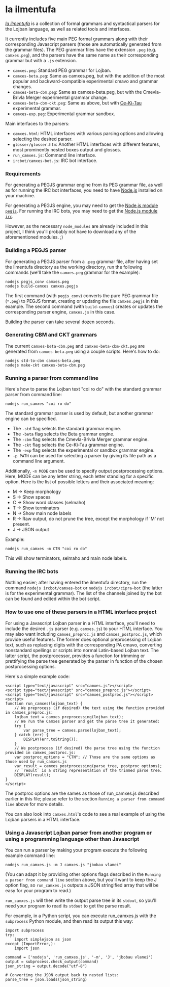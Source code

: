 la ilmentufa
=========

_[la ilmentufa](http://lojban.org/papri/la_ilmentufa)_ is a collection of formal grammars and syntactical parsers for the Lojban language, as well as related tools and interfaces.

It currently includes five main PEG formal grammars along with their corresponding Javascript parsers (those are automatically generated from the grammar files). The PEG grammar files have the extension `.peg` (e.g. `camxes.peg`), and the parsers have the same name as their corresponding grammar but with a `.js` extension.

* `camxes.peg`: Standard PEG grammar for Lojban.
* `camxes-beta.peg`: Same as camxes.peg, but with the addition of the most popular and backward-compatible experimental cmavo and grammar changes.
* `camxes-beta-cbm.peg`: Same as camxes-beta.peg, but with the Cmevla-Brivla Merger experimental grammar change.
* `camxes-beta-cbm-ckt.peg`: Same as above, but with [Ce-Ki-Tau](https://mw.lojban.org/papri/ce_ki_tau_jau) experimental grammar.
* `camxes-exp.peg`: Experimental grammar sandbox.

Main interfaces to the parsers:
* `camxes.html`: HTML interfaces with various parsing options and allowing selecting the desired parser.
* `glosser/glosser.htm`: Another HTML interfaces with different features, most prominently nested boxes output and glosses.
* `run_camxes.js`: Command line interface.
* `ircbot/camxes-bot.js`: IRC bot interface.


### Requirements ###

For generating a PEGJS grammar engine from its PEG grammar file, as well as for running the IRC bot interfaces, you need to have [Node.js](https://nodejs.org/) installed on your machine.

For generating a PEGJS engine, you may need to get the [Node.js module `pegjs`](http://pegjs.org/).
For running the IRC bots, you may need to get the [Node.js module `irc`](https://github.com/martynsmith/node-irc).

However, as the necessary `node_modules` are already included in this project, I think you'll probably not have to download any of the aforementioned modules. ;)


### Building a PEGJS parser ###

For generating a PEGJS parser from a `.peg` grammar file, after having set the Ilmentufa directory as the working directory, run the following commands (we'll take the `camxes.peg` grammar for the example):

```
nodejs pegjs_conv camxes.peg
nodejs build-camxes camxes.pegjs
```

The first command (with `pegjs_conv`) converts the pure PEG grammar file (`*.peg`) to PEGJS format, creating or updating the file `camxes.pegjs` in this example.
The second command (with `build-camxes`) creates or updates the corresponding parser engine, `camxes.js` in this case.

Building the parser can take several dozen seconds.


### Generating CBM and CKT grammars ###

The current `camxes-beta-cbm.peg` and `camxes-beta-cbm-ckt.peg` are generated from `camxes-beta.peg` using a couple scripts.
Here's how to do:

```
nodejs std-to-cbm camxes-beta.peg
nodejs make-ckt camxes-beta-cbm.peg
```


### Running a parser from command line ###

Here's how to parse the Lojban text "coi ro do" with the standard grammar parser from command line:

```
nodejs run_camxes "coi ro do"
```

The standard grammar parser is used by default, but another grammar engine can be specified.
* The `-std` flag selects the standard grammar engine.
* The `-beta` flag selects the Beta grammar engine.
* The `-cbm` flag selects the Cmevla-Brivla Merger grammar engine.
* The `-ckt` flag selects the Ce-Ki-Tau grammar engine.
* The `-exp` flag selects the experimental or sandbox grammar engine.
* `-p PATH` can be used for selecting a parser by giving its file path as a command line argument.

Additionally, `-m MODE` can be used to specify output postprocessing options.
Here, MODE can be any letter string, each letter standing for a specific option.
Here is the list of possible letters and their associated meaning:
* M -> Keep morphology
* S -> Show spaces
* C -> Show word classes (selmaho)
* T -> Show terminators
* N -> Show main node labels
* R -> Raw output, do not prune the tree, except the morphology if 'M' not present.
* J -> JSON output

Example:
```
nodejs run_camxes -m CTN "coi ro do"
```
This will show terminators, selmaho and main node labels.
 

### Running the IRC bots ###

Nothing easier; after having entered the ilmentufa directory, run the command `nodejs ircbot/camxes-bot` or `nodejs ircbot/cipra-bot` (the latter is for the experimental grammar).
The list of the channels joined by the bot can be found and edited within the bot script.


### How to use one of these parsers in a HTML interface project ###

For using a Javascript Lojban parser in a HTML interface, you'll need to include the desired `.js` parser (e.g. `camxes.js`)
to your HTML interface.
You may also want including `camxes_preproc.js` and `camxes_postproc.js`, which provide useful features. The former does optional preprocessing of Lojban text, such as replacing digits with the corresponding PA cmavo, converting nonstandard spellings or scripts into normal Latin-based Lojban text. The latter script, the postprocessor, provides a function for trimming or prettifying the parse tree generated by the parser in function of the chosen postprocessing options.

Here's a simple example code:

```
<script type="text/javascript" src="camxes.js"></script>
<script type="text/javascript" src="camxes_preproc.js"></script>
<script type="text/javascript" src="camxes_postproc.js"></script>
<script>
function run_camxes(lojban_text) {
    // We preprocess (if desired) the text using the function provided in camxes_preproc.js:
    lojban_text = camxes_preprocessing(lojban_text);
    // We run the Camxes parser and get the parse tree it generated:
    try {
        var parse_tree = camxes.parse(lojban_text);
    } catch (err) {
        DISPLAY(err.toString());
    }
    // We postprocess (if desired) the parse tree using the function provided in camxes_postproc.js:
    var postproc_options = "CTN"; // Those are the same options as those used by run_camxes.js
    var result = camxes_postprocessing(parse_tree, postproc_options);
    // `result` is a string representation of the trimmed parse tree.
    DISPLAY(result);
}
</script>
```

The postproc options are the sames as those of run_camxes.js described earlier in this file; please refer to the section `Running a parser from command line` above for more details.

You can also look into `camxes.html`'s code to see a real example of using the Lojban parsers in a HTML interface.


### Using a Javascript Lojban parser from another program or using a programming language other than Javascript ###

You can run a parser by making your program execute the following example command line:

```
nodejs run_camxes.js -m J camxes.js "jbobau vlamei"
```
(You can adapt it by providing other options flags described in the `Running a parser from command line` section above, but you'll want to keep the J option flag, so `run_camxes.js` outputs a JSON stringified array that will be easy for your program to read.)

`run_camxes.js` will then write the output parse tree in its `stdout`, so you'll need your program to read its `stdout` to get the parse result.

For example, in a Python script, you can execute run_camxes.js with the `subprocess` Python module, and then read its output this way:

```
import subprocess
try:
    import simplejson as json
except (ImportError,):
    import json

command = ['nodejs', 'run_camxes.js', '-m', 'J', 'jbobau vlamei']
output = subprocess.check_output(command)
json_string = output.decode("utf-8")

# Converting the JSON output back to nested lists:
parse_tree = json.loads(json_string)
```
